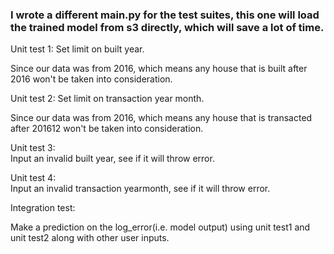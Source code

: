 ### I wrote a different main.py for the test suites, this one will load the trained model from s3 directly, which will save a lot of time. <br /> 

Unit test 1: Set limit on built year. <br /> 

  Since our data was from 2016, which means any house that is built after 2016 won't be taken into consideration.<br /> 

Unit test 2: Set limit on transaction year month.<br /> 

  Since our data was from 2016, which means any house that is transacted after 201612 won't be taken into consideration.<br /> 

Unit test 3: <br /> 
  Input an invalid built year, see if it will throw error. <br /> 

Unit test 4: <br /> 
  Input an invalid transaction yearmonth, see if it will throw error. <br /> 

Integration test:<br /> 

  Make a prediction on the log_error(i.e. model output) using unit test1 and unit test2 along with other user inputs.
